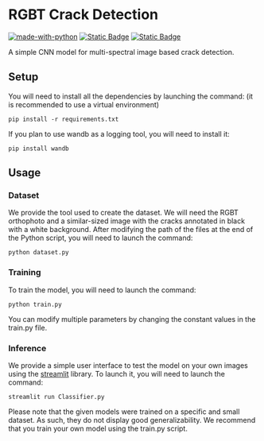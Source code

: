 # RGBT Crack Detection

[![made-with-python](https://img.shields.io/badge/Made%20with-Python-1f425f.svg)](https://www.python.org/)
[![Static Badge](https://img.shields.io/badge/made_with-Pytorch-orange)](https://pytorch.org/)
[![Static Badge](https://img.shields.io/badge/made_with-streamlit-red)](https://streamlit.io/)

A simple CNN model for multi-spectral image based crack detection.

## Setup

You will need to install all the dependencies by launching the command:  (it is recommended to use a virtual environment)

    pip install -r requirements.txt


If you plan to use wandb as a logging tool, you will need to install it:

    pip install wandb
    

## Usage

### Dataset

We provide the tool used to create the dataset. We will need the RGBT orthophoto and a similar-sized image with the cracks annotated in black with a white background. After modifying the path of the files at the end of the Python script, you will need to launch the command:

    python dataset.py

### Training

To train the model, you will need to launch the command:

    python train.py 

You can modify multiple parameters by changing the constant values in the train.py file.

### Inference

We provide a simple user interface to test the model on your own images using the [streamlit](https://streamlit.io/) library. To launch it, you will need to launch the command:

    streamlit run Classifier.py

Please note that the given models were trained on a specific and small dataset. As such, they do not display good generalizability. We recommend that you train your own model using the train.py script.

